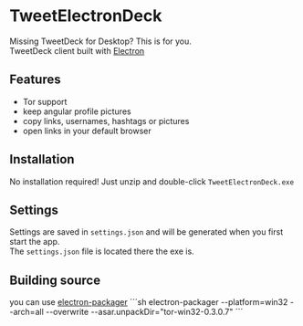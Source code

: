 # TweetElectronDeck
Missing TweetDeck for Desktop? This is for you.<br>
TweetDeck client built with [Electron](https://electron.atom.io/)

## Features
- Tor support
- keep angular profile pictures
- copy links, usernames, hashtags or pictures
- open links in your default browser

## Installation
No installation required! Just unzip and double-click `TweetElectronDeck.exe`

## Settings
Settings are saved in `settings.json` and will be generated when you first start the app.<br>
The `settings.json` file is located there the exe is.

## Building source
you can use [electron-packager](https://github.com/electron-userland/electron-packager)
´´´sh
electron-packager <src> --platform=win32 --arch=all --overwrite --asar.unpackDir="tor-win32-0.3.0.7"
´´´
